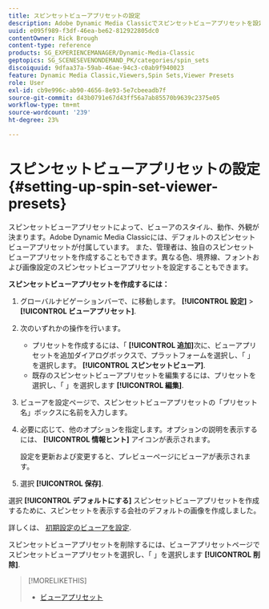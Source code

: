 ```yaml
---
title: スピンセットビューアプリセットの設定
description: Adobe Dynamic Media Classicでスピンセットビューアプリセットを設定する方法について説明します。
uuid: e095f989-f3df-46ea-be62-812922805dc0
contentOwner: Rick Brough
content-type: reference
products: SG_EXPERIENCEMANAGER/Dynamic-Media-Classic
geptopics: SG_SCENESEVENONDEMAND_PK/categories/spin_sets
discoiquuid: 9dfaa37a-59ab-46ae-94c3-c0ab9f940023
feature: Dynamic Media Classic,Viewers,Spin Sets,Viewer Presets
role: User
exl-id: cb9e996c-ab90-4656-8e93-5e7cbeeadb7f
source-git-commit: d43b0791e67d43ff56a7ab85570b9639c2375e05
workflow-type: tm+mt
source-wordcount: '239'
ht-degree: 23%

---
```


# スピンセットビューアプリセットの設定{#setting-up-spin-set-viewer-presets}

スピンセットビューアプリセットによって、ビューアのスタイル、動作、外観が決まります。Adobe Dynamic Media Classicには、デフォルトのスピンセットビューアプリセットが付属しています。 また、管理者は、独自のスピンセットビューアプリセットを作成することもできます。異なる色、境界線、フォントおよび画像設定のスピンセットビューアプリセットを設定することもできます。

**スピンセットビューアプリセットを作成するには：**

1. グローバルナビゲーションバーで、に移動します。 **[!UICONTROL 設定]** > **[!UICONTROL ビューアプリセット]**.
1. 次のいずれかの操作を行います。

   * プリセットを作成するには、「 **[!UICONTROL 追加]**&#x200B;次に、ビューアプリセットを追加ダイアログボックスで、プラットフォームを選択し、「 」を選択します。 **[!UICONTROL スピンセットビューア]**.
   * 既存のスピンセットビューアプリセットを編集するには、プリセットを選択し、「 」を選択します **[!UICONTROL 編集]**.

1. ビューアを設定ページで、スピンセットビューアプリセットの「プリセット名」ボックスに名前を入力します。
1. 必要に応じて、他のオプションを指定します。オプションの説明を表示するには、 **[!UICONTROL 情報ヒント]** アイコンが表示されます。

   設定を更新および変更すると、プレビューページにビューアが表示されます。

1. 選択 **[!UICONTROL 保存]**.

選択 **[!UICONTROL デフォルトにする]** スピンセットビューアプリセットを作成するために、スピンセットを表示する会社のデフォルトの画像を作成しました。

詳しくは、 [初期設定のビューアを設定](application-setup.md#configuring_default_viewers).

スピンセットビューアプリセットを削除するには、ビューアプリセットページでスピンセットビューアプリセットを選択し、「 」を選択します **[!UICONTROL 削除]**.

>[!MORELIKETHIS]
>
>* [ビューアプリセット](application-setup.md#viewer_presets)


